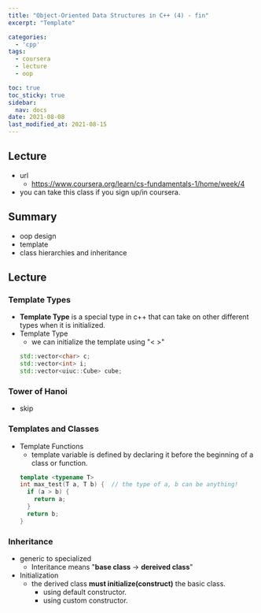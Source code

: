 ```yaml
---
title: "Object-Oriented Data Structures in C++ (4) - fin"
excerpt: "Template"

categories:
  - 'cpp'
tags:
  - coursera
  - lecture
  - oop

toc: true
toc_sticky: true
sidebar:
  nav: docs
date: 2021-08-08
last_modified_at: 2021-08-15
---
```


## Lecture

* url
  * https://www.coursera.org/learn/cs-fundamentals-1/home/week/4
* you can take this class if you sign up/in coursera.

## Summary

* oop design
* template
* class hierarchies and inheritance

## Lecture

### Template Types

* **Template Type** is a special type in c++ that can take on other different types when it is initialized.
* Template Type
  * we can initialize the template using "< >"
  ```cpp
  std::vector<char> c;
  std::vector<int> i;
  std::vector<uiuc::Cube> cube;
  ```

### Tower of Hanoi 

* skip

### Templates and Classes

* Template Functions 
  * template variable is defined by declaring it before the beginning of a class or function.
  ```cpp
  template <typename T>
  int max_test(T a, T b) {  // the type of a, b can be anything! 
    if (a > b) {
      return a;
    }
    return b;
  }
  ```

### Inheritance

* generic to specialized 
  * Interitance means "**base class** -> **dereived class**"
* Initialization
  * the derived class **must initialize(construct)** the basic class.
    * using default constructor.
    * using custom constructor. 
